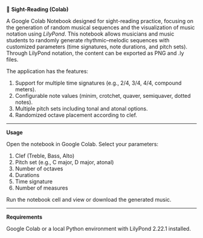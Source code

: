 🎵 **Sight-Reading (Colab)**

A Google Colab Notebook designed for sight-reading practice, focusing on the generation of random musical sequences and the visualization of music notation using *LilyPond*.
This notebook allows musicians and music students to randomly generate rhythmic–melodic sequences with customized parameters (time signatures, note durations, and pitch sets).
Through LilyPond notation, the content can be exported as PNG and .ly files.

The application has the features:

  1. Support for multiple time signatures (e.g., 2/4, 3/4, 4/4, compound meters).
  2. Configurable note values (minim, crotchet, quaver, semiquaver, dotted notes).
  3. Multiple pitch sets including tonal and atonal options.
  4. Randomized octave placement according to clef.

---

**Usage**

Open the notebook in Google Colab.
Select your parameters:

  1. Clef (Treble, Bass, Alto)
  2. Pitch set (e.g., C major, D major, atonal)
  3. Number of octaves
  4. Durations
  5. Time signature
  6. Number of measures

Run the notebook cell and view or download the generated music.

---

**Requirements**

Google Colab or a local Python environment with LilyPond 2.22.1 installed.
